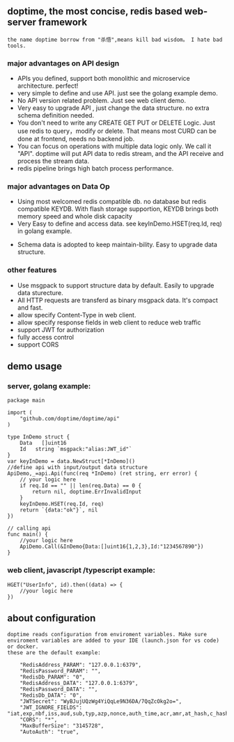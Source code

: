 ## doptime, the most concise, redis based web-server framework
    the name doptime borrow from "杀悟",means kill bad wisdom。 I hate bad tools.
### major advantages on API design
* APIs you defined, support both monolithic and microservice architecture. perfect!
* very simple to define and use API. just see the golang example demo.
* No API version related problem. Just see web client demo.
* Very easy to upgrade API , just change the data structure. no extra schema definition needed.
* You don't need to write any CREATE GET PUT or DELETE  Logic. Just use redis to query，modify or delete. That means most CURD can be done at frontend, needs no backend job.
* You can focus on operations with multiple data logic only.  We call it "API".
    doptime will put API data to redis stream, and the API receive and process the stream data.
* redis pipeline  brings high batch process performance.  
### major advantages on Data Op
* Using most welcomed redis compatible db. no database but redis compatible KEYDB. With flash storage supportion, KEYDB brings both memory speed and whole disk capacity
* Very Easy to define and access data. see keyInDemo.HSET(req.Id, req) in golang example.
 - Schema data is adopted to keep maintain-bility. Easy to upgrade data structure.
### other features
* Use msgpack to support structure data by default. Easily to upgrade data sturecture.
* All HTTP requests are transferd as binary msgpack data. It's compact and fast.
* allow specify Content-Type in web client.
* allow specify response fields in web client to reduce web traffic
* support JWT for authorization
* fully access control
* support CORS
  

## demo usage
### server, golang example:
```
package main

import (
	"github.com/doptime/doptime/api"
)

type InDemo struct {
	Data   []uint16
	Id   string `msgpack:"alias:JWT_id"`
}
var keyInDemo = data.NewStruct[*InDemo]()
//define api with input/output data structure
ApiDemo,_=api.Api(func(req *InDemo) (ret string, err error) {
    // your logic here
    if req.Id == "" || len(req.Data) == 0 {
        return nil, doptime.ErrInvalidInput
    }
    keyInDemo.HSET(req.Id, req)
    return `{data:"ok"}`, nil
})

// calling api
func main() {
    //your logic here
    ApiDemo.Call(&InDemo{Data:[]uint16{1,2,3},Id:"1234567890"})
}
```

### web client, javascript /typescript example:
```
HGET("UserInfo", id).then((data) => {
    //your logic here
})
```

## about configuration 
    doptime reads configuration from enviroment variables. Make sure enviroment variables are added to your IDE (launch.json for vs code) or docker. 
    these are the default example:
```
    "RedisAddress_PARAM": "127.0.0.1:6379",
    "RedisPassword_PARAM": "",
    "RedisDb_PARAM": "0",
    "RedisAddress_DATA": "127.0.0.1:6379",
    "RedisPassword_DATA": "",
    "RedisDb_DATA": "0",
    "JWTSecret": "WyBJujUQzWg4YiQqLe9N36DA/7QqZcOkg2o=",
    "JWT_IGNORE_FIELDS": "iat,exp,nbf,iss,aud,sub,typ,azp,nonce,auth_time,acr,amr,at_hash,c_hash,updated_at,nonce,auth_time,acr,amr,at_hash,c_hash,updated_at",
    "CORS": "*",
    "MaxBufferSize": "3145728",
    "AutoAuth": "true",
```
